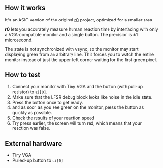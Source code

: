 <!---

This file is used to generate your project datasheet. Please fill in the information below and delete any unused
sections.

You can also include images in this folder and reference them in the markdown. Each image must be less than
512 kb in size, and the combined size of all images must be less than 1 MB.
-->

## How it works

It's an ASIC version of the original [r0](https://github.com/LIMPIX31/r0) project, optimized for a smaller area.

**r0** lets you accurately measure human reaction time by interfacing with only a VGA-compatible monitor and a single
button. The precision is ±1 microsecond.

The state is not synchronized with vsync, so the monitor may start displaying green from an arbitrary line. This forces
you to watch the entire monitor instead of just the upper-left corner waiting for the first green pixel.

## How to test

1. Connect your monitor with Tiny VGA and the button (with pull-up resistor) to `ui[0]`.
2. Make sure that the LFSR debug block looks like noise in the idle state.
3. Press the button once to get ready.
4. and as soon as you see green on the monitor, press the button as quickly as possible.
5. Check the results of your reaction speed
6. Try press earlier, the screen will turn red, which means that your reaction was false.

## External hardware

* Tiny VGA
* Pulled-up button to `ui[0]`
